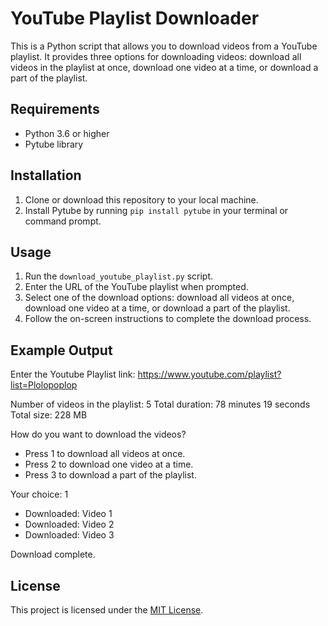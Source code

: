 # YouTube Playlist Downloader

This is a Python script that allows you to download videos from a YouTube playlist. It provides three options for downloading videos: download all videos in the playlist at once, download one video at a time, or download a part of the playlist.

## Requirements

- Python 3.6 or higher
- Pytube library

## Installation

1. Clone or download this repository to your local machine.
2. Install Pytube by running `pip install pytube` in your terminal or command prompt.

## Usage

1. Run the `download_youtube_playlist.py` script.
2. Enter the URL of the YouTube playlist when prompted.
3. Select one of the download options: download all videos at once, download one video at a time, or download a part of the playlist.
4. Follow the on-screen instructions to complete the download process.

## Example Output

Enter the Youtube Playlist link: https://www.youtube.com/playlist?list=Plolopoplop

Number of videos in the playlist: 5
Total duration: 78 minutes 19 seconds
Total size: 228 MB

How do you want to download the videos?

- Press 1 to download all videos at once.
- Press 2 to download one video at a time.
- Press 3 to download a part of the playlist.

Your choice: 1

- Downloaded: Video 1
- Downloaded: Video 2
- Downloaded: Video 3

Download complete.

## License

This project is licensed under the [MIT License](https://opensource.org/licenses/MIT).
